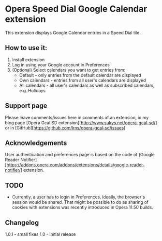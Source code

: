 # Opera Speed Dial Google Calendar extension

This extension displays Google Calendar entries in a Speed Dial tile.

## How to use it:

1. Install extension
2. Log in using your Google account in Preferences
3. (Optional) Select calendars you want to get entries from:
    * Default - only entries from the default calendar are displayed
	* Own calendars - entries from all user's calendars are displayed
	* All calendars - all user's calendars as well as subscribed calendars, e.g. Holidays


## Support page
Please leave comments/issues here in comments of an extension, in my blog page [Opera Gcal SD extension][http://www.sukys.net/opera-gcal-sd/] or in [GitHub][https://github.com/lrns/opera-gcal-sd/issues]

## Acknowledgements
User authentication and preferences page is based on the code of [Google Reader Notifier][https://addons.opera.com/addons/extensions/details/google-reader-notifier/] extension.

## TODO
* Currently, a user has to login in Preferences. Ideally, the browser's session would be shared. That might be possible to do as sharing of cookies with extensions was recently introduced in Opera 11.50 builds.

## Changelog

1.0.1 - small fixes 
1.0 - Initial release


